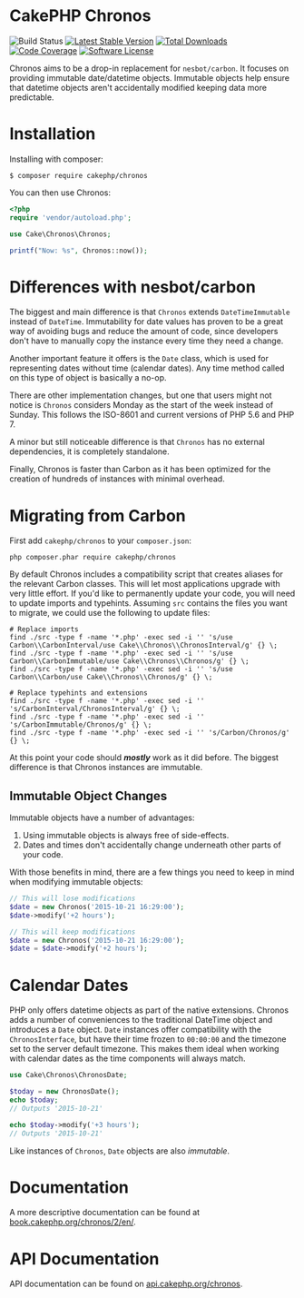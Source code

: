 # CakePHP Chronos

![Build Status](https://github.com/cakephp/chronos/actions/workflows/ci.yml/badge.svg?branch=master)
[![Latest Stable Version](https://img.shields.io/github/v/release/cakephp/chronos?sort=semver&style=flat-square)](https://packagist.org/packages/cakephp/chronos)
[![Total Downloads](https://img.shields.io/packagist/dt/cakephp/chronos?style=flat-square)](https://packagist.org/packages/cakephp/chronos/stats)
[![Code Coverage](https://img.shields.io/coveralls/cakephp/chronos/master.svg?style=flat-square)](https://coveralls.io/r/cakephp/chronos?branch=master)
[![Software License](https://img.shields.io/badge/license-MIT-brightgreen.svg?style=flat-square)](LICENSE)

Chronos aims to be a drop-in replacement for `nesbot/carbon`. It focuses on providing
immutable date/datetime objects. Immutable objects help ensure that datetime objects
aren't accidentally modified keeping data more predictable.

# Installation

Installing with composer:

```
$ composer require cakephp/chronos
```

You can then use Chronos:

```php
<?php
require 'vendor/autoload.php';

use Cake\Chronos\Chronos;

printf("Now: %s", Chronos::now());
```

# Differences with nesbot/carbon

The biggest and main difference is that `Chronos` extends `DateTimeImmutable` instead of `DateTime`.
Immutability for date values has proven to be a great way of avoiding bugs and reduce the amount of code,
since developers don't have to manually copy the instance every time they need a change.

Another important feature it offers is the `Date` class, which is used for representing dates without time (calendar dates).
Any time method called on this type of object is basically a no-op.

There are other implementation changes, but one that users might not notice is ``Chronos`` considers Monday as
the start of the week instead of Sunday.  This follows the ISO-8601 and current versions of PHP 5.6 and PHP 7.

A minor but still noticeable difference is that `Chronos` has no external dependencies, it is completely standalone.

Finally, Chronos is faster than Carbon as it has been optimized for the creation of hundreds of instances with minimal
overhead.

# Migrating from Carbon


First add `cakephp/chronos` to your `composer.json`:

```shell
php composer.phar require cakephp/chronos
```

By default Chronos includes a compatibility script that creates aliases for the
relevant Carbon classes.  This will let most applications upgrade with very
little effort. If you'd like to permanently update your code, you will
need to update imports and typehints. Assuming `src` contains the files you
want to migrate, we could use the following to update files:

```
# Replace imports
find ./src -type f -name '*.php' -exec sed -i '' 's/use Carbon\\CarbonInterval/use Cake\\Chronos\\ChronosInterval/g' {} \;
find ./src -type f -name '*.php' -exec sed -i '' 's/use Carbon\\CarbonImmutable/use Cake\\Chronos\\Chronos/g' {} \;
find ./src -type f -name '*.php' -exec sed -i '' 's/use Carbon\\Carbon/use Cake\\Chronos\\Chronos/g' {} \;

# Replace typehints and extensions
find ./src -type f -name '*.php' -exec sed -i '' 's/CarbonInterval/ChronosInterval/g' {} \;
find ./src -type f -name '*.php' -exec sed -i '' 's/CarbonImmutable/Chronos/g' {} \;
find ./src -type f -name '*.php' -exec sed -i '' 's/Carbon/Chronos/g' {} \;
```

At this point your code should ***mostly*** work as it did before. The biggest
difference is that Chronos instances are immutable.

## Immutable Object Changes

Immutable objects have a number of advantages:

1. Using immutable objects is always free of side-effects.
2. Dates and times don't accidentally change underneath other parts of your code.

With those benefits in mind, there are a few things you need to keep in mind
when modifying immutable objects:

```php
// This will lose modifications
$date = new Chronos('2015-10-21 16:29:00');
$date->modify('+2 hours');

// This will keep modifications
$date = new Chronos('2015-10-21 16:29:00');
$date = $date->modify('+2 hours');
```

# Calendar Dates

PHP only offers datetime objects as part of the native extensions. Chronos adds
a number of conveniences to the traditional DateTime object and introduces
a `Date` object. `Date` instances offer compatibility with the
`ChronosInterface`, but have their time frozen to `00:00:00` and the timezone
set to the server default timezone. This makes them ideal when working with
calendar dates as the time components will always match.

```php
use Cake\Chronos\ChronosDate;

$today = new ChronosDate();
echo $today;
// Outputs '2015-10-21'

echo $today->modify('+3 hours');
// Outputs '2015-10-21'
```

Like instances of `Chronos`, `Date` objects are also *immutable*.

# Documentation

A more descriptive documentation can be found at [book.cakephp.org/chronos/2/en/](https://book.cakephp.org/chronos/2/en/).

# API Documentation

API documentation can be found on [api.cakephp.org/chronos](https://api.cakephp.org/chronos).
